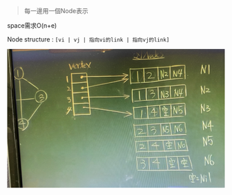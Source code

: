 >每一邊用一個Node表示

space需求O(n+e)

Node structure : `[vi | vj | 指向vi的link | 指向vj的link]`

![400](../img/截圖%202022-10-28%20下午3.23.44.jpg)